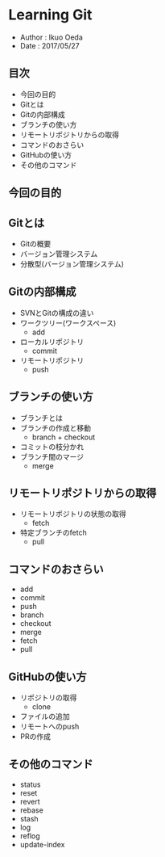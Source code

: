 # Learning Git #

- Author : Ikuo Oeda
- Date : 2017/05/27


## 目次 ##

- 今回の目的
- Gitとは
- Gitの内部構成
- ブランチの使い方
- リモートリポジトリからの取得
- コマンドのおさらい
- GitHubの使い方
- その他のコマンド


## 今回の目的 ##


## Gitとは ##

- Gitの概要
- バージョン管理システム
- 分散型(バージョン管理システム) 


## Gitの内部構成 ##

- SVNとGitの構成の違い
- ワークツリー(ワークスペース)
  - add
- ローカルリポジトリ
  - commit
- リモートリポジトリ
  - push


## ブランチの使い方 ##

- ブランチとは
- ブランチの作成と移動
  - branch + checkout
- コミットの枝分かれ
- ブランチ間のマージ
  - merge


## リモートリポジトリからの取得 ##

- リモートリポジトリの状態の取得
  - fetch
- 特定ブランチのfetch
  - pull

## コマンドのおさらい ##

- add
- commit
- push
- branch
- checkout
- merge
- fetch
- pull


## GitHubの使い方 ##

- リポジトリの取得
  - clone
- ファイルの追加
- リモートへのpush
- PRの作成


## その他のコマンド ##

- status
- reset
- revert
- rebase
- stash
- log
- reflog
- update-index

